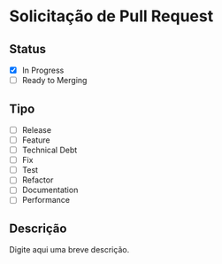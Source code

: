 # Solicitação de Pull Request

## Status

- [x] In Progress
- [ ] Ready to Merging

## Tipo

- [ ] Release
- [ ] Feature
- [ ] Technical Debt
- [ ] Fix
- [ ] Test
- [ ] Refactor
- [ ] Documentation
- [ ] Performance

## Descrição
Digite aqui uma breve descrição.